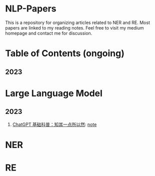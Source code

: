 # NLP-Papers
This is a repository for organizing articles related to NER and RE. Most papers are linked to my reading notes. Feel free to visit my medium homepage and contact me for discussion.

# Table of Contents (ongoing)
## 2023

# Large Language Model
## 2023
1. [ChatGPT 基础科普：知其一点所以然](https://yam.gift/2023/04/15/NLP/2023-04-15-ChatGPT-Introduction/): [note]()

# NER

# RE
